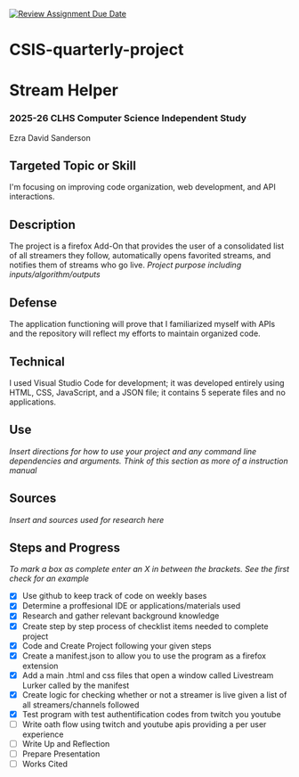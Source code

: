 [![Review Assignment Due Date](https://classroom.github.com/assets/deadline-readme-button-22041afd0340ce965d47ae6ef1cefeee28c7c493a6346c4f15d667ab976d596c.svg)](https://classroom.github.com/a/dkSCo0R2)
# CSIS-quarterly-project

# Stream Helper
### 2025-26 CLHS Computer Science Independent Study
Ezra David Sanderson

## Targeted Topic or Skill
I'm focusing on improving code organization, web development, and API interactions.

## Description
The project is a firefox Add-On that provides the user of a consolidated list of all streamers they follow, automatically opens favorited streams, and notifies them of streams who go live. 
_Project purpose including inputs/algorithm/outputs_

## Defense
The application functioning will prove that I familiarized myself with APIs and the repository will reflect my efforts to maintain organized code.

## Technical
I used Visual Studio Code for development; it was developed entirely using HTML, CSS, JavaScript, and a JSON file; it contains 5 seperate files and no applications.

## Use
_Insert directions for how to use your project and any command line dependencies and arguments. Think of this section as more of a instruction manual_

## Sources
_Insert and sources used for research here_

## Steps and Progress 

_To mark a box as complete enter an X in between the brackets. See the first check for an example_
- [X] Use github to keep track of code on weekly bases
- [X] Determine a proffesional IDE or applications/materials used
- [X] Research and gather relevant background knowledge 
- [X] Create step by step process of checklist items needed to complete project
- [X] Code and Create Project following your given steps
- [X] Create a manifest.json to allow you to use the program as a firefox extension
- [X] Add a main .html and css files that open a window called Livestream Lurker called by the manifest
- [X] Create logic for checking whether or not a streamer is live given a list of all streamers/channels followed
- [X] Test program with test authentification codes from twitch you youtube
- [ ] Write oath flow using twitch and youtube apis providing a per user experience
- [ ] Write Up and Reflection 
- [ ] Prepare Presentation
- [ ] Works Cited
